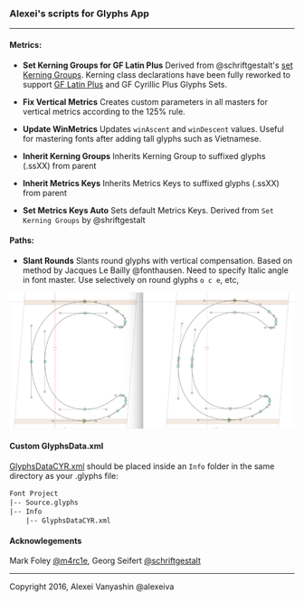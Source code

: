 ### Alexei's scripts for Glyphs App

---

#### Metrics: 

* **Set Kerning Groups for GF Latin Plus**
Derived from @schriftgestalt's [set Kerning Groups][1]. Kerning class declarations have been fully reworked to support [GF Latin Plus][2] and GF Cyrillic Plus Glyphs Sets. 
 
* **Fix Vertical Metrics**
Creates custom parameters in all masters for vertical metrics according to the 125% rule. 

* **Update WinMetrics**
Updates `winAscent` and `winDescent` values. Useful for mastering fonts after adding tall glyphs such as Vietnamese. 

* **Inherit Kerning Groups**
Inherits Kerning Group to suffixed glyphs (.ssXX) from parent

* **Inherit Metrics Keys**
Inherits Metrics Keys to suffixed glyphs (.ssXX) from parent

* **Set Metrics Keys Auto**
Sets default Metrics Keys. Derived from `Set Kerning Groups` by @shriftgestalt
 
#### Paths: 

* **Slant Rounds**
Slants round glyphs with vertical compensation. Based on method by Jacques Le Bailly @fonthausen. Need to specify Italic angle in font master. Use selectively on round glyphs `o c e`, etc,

![SlantRounds](SlantRounds.png)

#### Custom GlyphsData.xml
[GlyphsDataCYR.xml][5] should be placed inside an `Info` folder in the same directory as your .glyphs file:

```
Font Project
|-- Source.glyphs
|-- Info
	|-- GlyphsDataCYR.xml
```

#### Acknowlegements
Mark Foley [@m4rc1e][3], Georg Seifert [@schriftgestalt][4]

---
Copyright 2016, Alexei Vanyashin @alexeiva


[1]: https://github.com/schriftgestalt/Glyphs-Scripts/blob/master/Metrics%20%26%20Classes/set%20Kerning%20Groups.py

[2]: https://github.com/google/fonts/tree/master/tools/encodings/GF%202016%20Glyph%20Sets

[3]: https://github.com/m4rc1e/mf-glyphs-scripts

[4]: https://github.com/schriftgestalt/Glyphs-Scripts

[5]: /Info/GlyphDataCYR.xml
